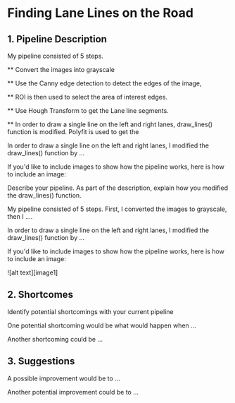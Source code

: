 # **Finding Lane Lines on the Road**

## 1. Pipeline Description
My pipeline consisted of 5 steps. 

** Convert the images into grayscale

** Use the Canny edge detection to detect the edges of the image, 

** ROI is then used to select the area of interest edges.

** Use Hough Transform to get the Lane line segments.

** In order to draw a single line on the left and right lanes, draw_lines() function 
is modified. Polyfit is used to get the 




In order to draw a single line on the left and right lanes, I modified the draw_lines() function by ...

If you'd like to include images to show how the pipeline works, here is how to include an image: 


Describe your pipeline. As part of the description, explain how you modified the draw_lines() function.

My pipeline consisted of 5 steps. First, I converted the images to grayscale, then I .... 

In order to draw a single line on the left and right lanes, I modified the draw_lines() function by ...

If you'd like to include images to show how the pipeline works, here is how to include an image: 

![alt text][image1]


## 2. Shortcomes
Identify potential shortcomings with your current pipeline


One potential shortcoming would be what would happen when ... 

Another shortcoming could be ...


## 3. Suggestions

A possible improvement would be to ...

Another potential improvement could be to ...

